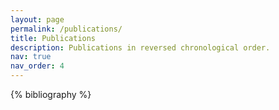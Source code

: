 ```yaml
---
layout: page
permalink: /publications/
title: Publications
description: Publications in reversed chronological order.
nav: true
nav_order: 4
---
```


<!-- _pages/publications.md -->

<div class="publications">

{% bibliography %}

</div>
